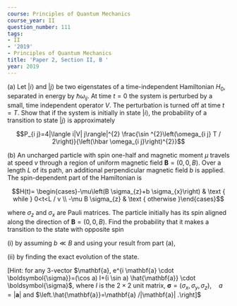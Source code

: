 ```yaml
---
course: Principles of Quantum Mechanics
course_year: II
question_number: 111
tags:
- II
- '2019'
- Principles of Quantum Mechanics
title: 'Paper 2, Section II, B '
year: 2019
---
```




(a) Let $|i\rangle$ and $|j\rangle$ be two eigenstates of a time-independent Hamiltonian $H_{0}$, separated in energy by $\hbar \omega_{i j}$. At time $t=0$ the system is perturbed by a small, time independent operator $V$. The perturbation is turned off at time $t=T$. Show that if the system is initially in state $|i\rangle$, the probability of a transition to state $|j\rangle$ is approximately

$$P_{i j}=4|\langle i|V| j\rangle|^{2} \frac{\sin ^{2}\left(\omega_{i j} T / 2\right)}{\left(\hbar \omega_{i j}\right)^{2}}$$

(b) An uncharged particle with spin one-half and magnetic moment $\mu$ travels at speed $v$ through a region of uniform magnetic field $\mathbf{B}=(0,0, B)$. Over a length $L$ of its path, an additional perpendicular magnetic field $b$ is applied. The spin-dependent part of the Hamiltonian is

$$H(t)= \begin{cases}-\mu\left(B \sigma_{z}+b \sigma_{x}\right) & \text { while } 0<t<L / v \\ -\mu B \sigma_{z} & \text { otherwise }\end{cases}$$

where $\sigma_{z}$ and $\sigma_{x}$ are Pauli matrices. The particle initially has its spin aligned along the direction of $\mathbf{B}=(0,0, B)$. Find the probability that it makes a transition to the state with opposite spin

(i) by assuming $b \ll B$ and using your result from part (a),

(ii) by finding the exact evolution of the state.

[Hint: for any 3-vector $\mathbf{a}, e^{i \mathbf{a} \cdot \boldsymbol{\sigma}}=(\cos a) I+(i \sin a) \hat{\mathbf{a}} \cdot \boldsymbol{\sigma}$, where $I$ is the $2 \times 2$ unit matrix, $\boldsymbol{\sigma}=\left(\sigma_{x}, \sigma_{y}, \sigma_{z}\right), \quad a=|\mathbf{a}|$ and $\left.\hat{\mathbf{a}}=\mathbf{a} /|\mathbf{a}| .\right]$